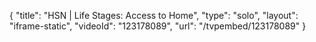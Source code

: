 {
    "title": "HSN | Life Stages: Access to Home",
    "type": "solo",
    "layout": "iframe-static",
    "videoId": "123178089",
    "url": "\/tvpembed\/123178089"
}